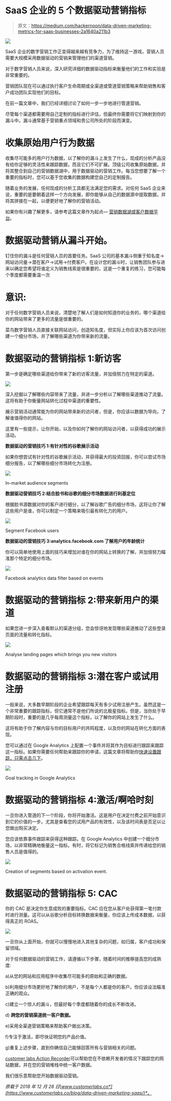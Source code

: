 # SaaS 企业的 5 个数据驱动营销指标

> 原文：<https://medium.com/hackernoon/data-driven-marketing-metrics-for-saas-businesses-2a1640a211b3>

![](img/092cdae353e4f2604bc63023491bd304.png)

SaaS 企业的数字营销工作正变得越来越有竞争力，为了维持这一游戏，营销人员需要大规模采用数据驱动的营销来管理他们的渠道营销。

对于数字营销人员来说，深入研究详细的数据驱动指标来衡量他们的工作和实验是非常重要的。

营销团队现在可以通过执行客户生命周期或全渠道或管道营销策略来帮助销售和客户成功团队实现他们的目标。

在前一篇文章中，我们已经详细讨论了如何一步一步地进行管道营销。

尽管每个渠道都需要用自己定制的指标进行评估，但最终你需要将它们映射到你的漏斗中。漏斗通常基于营销重点领域和贵公司所处的阶段而演变。

# 收集原始用户行为数据

收集尽可能多的用户行为数据，以了解你的漏斗上发生了什么，现成的分析产品没有给你足够的灵活性来跟踪数据，而且它们不可扩展。顶级公司收集原始数据，并将其整合到自己的营销数据湖中，用于数据驱动的营销工作。每当您想要了解一个重要的指标时，您可以基于您收集的数据构建您自己的定制报告。

随着业务的发展，任何现成的分析工具都无法满足您的需求。对任何 SaaS 企业来说，重要的是要朝着这样一个方向发展，即你能够从自己的数据源中提取数据，并将其拼接在一起，以便更好地了解你的营销活动。

如果你有兴趣了解更多，请参考这篇文章作为起点— [营销数据湖或客户数据平台](https://www.customerlabs.co/blog/martech-2-0%e2%80%8a-%e2%80%8arise-marketing-operations-marketing-data-lake/)。

# 数据驱动营销从漏斗开始。

钉住你的漏斗是任何营销人员的首要任务。SaaS 公司的基本漏斗侧重于知名度->网站访问量->潜在客户->试用->付费客户。在设计您的漏斗时，让销售团队参与进来以确定您希望将谁定义为销售线索是很重要的，这是一个重复的练习，您可能每个季度都需要重温一次

# 意识:

对于任何数字营销人员来说，清楚地了解人们是如何知道你的业务的，哪个渠道给你的网站带来了更多的流量是很重要的。

菜鸟数字营销人员直接关联网站访问，创造知名度，但实际上你应该为首次访问创建一个细分市场，并了解哪些渠道为你带来新的流量。

# 数据驱动的营销指标 1:新访客

第一步是确定哪些渠道给你带来了新的访客流量，并加倍努力在特定的渠道。

![](img/ca16a5633ced5149ce61b4bcd0622edf.png)

深入挖掘以了解哪些内容带来了流量，并进一步分析以了解哪些渠道推动了流量。这将有助于你衡量网站转化过程中渠道的重要性。

展示营销活动通常能为你的网站带来新的访问者，但是，你应该以数据为导向，了解谁值得你的网站。

这里有一些提示，让你开始，以及你如何了解你的网站访问者，以获得成功的展示活动。

**数据驱动的营销技巧 1:有针对性的谷歌展示活动**

如果你想尝试有针对性的谷歌展示活动，并获得最大的投资回报，你可以尝试市场细分报告，以了解哪些细分市场转化为注册。

![](img/962267a30123408629dc60f4b3799a01.png)

In-market audience segments

**数据驱动营销技巧 2:结合脸书和谷歌的细分市场数据进行利基定位**

根据脸书源数据对你的客户进行细分，以了解谷歌广告的细分市场，这将让你了解这些用户是谁，你可以制定一个策略来吸引最有转化力的用户。

![](img/f75196ff27e4cd3c9d53cf9751455070.png)

Segment Facebook users

**数据驱动的营销技巧 3:analytics.facebook.com 了解用户的年龄统计**

你可以简单地使用上面的技巧来增加对谁在你的网站上转换的了解，并加倍努力瞄准那个特定的细分市场。

![](img/2d1f8a8e225ce82481a95aa4b887d62d.png)

Facebook analytics data filter based on events

# 数据驱动的营销指标 2:带来新用户的渠道

如果您进一步深入查看默认的渠道分组，您会惊讶地发现哪些渠道推动了这些登录页面的流量和转化指标。

![](img/196a90135a6ee9a7e2c00a55e3917ee7.png)

Analyse landing pages which brings you new visitors

# 数据驱动的营销指标 3:潜在客户或试用注册

一般来说，大多数早期阶段的企业希望跟踪每天有多少试用注册产生。虽然这是一个非常重要的跟踪指标，但它通常不是他们所说的北极星指标。但是，当你处于早期阶段时，重要的是几乎每周测量这个指标，以了解你的网站上发生了什么。

这将有助于你了解内容与你的目标用户的共鸣程度，以及你的网站在转化方面的表现。

您可以通过在 Google Analytics 上配置一个事件并将其作为目标进行跟踪来跟踪这一指标。如果你需要任何帮助来跟踪你的申请，这篇文章将帮助你[快速设置跟踪，只需点击几下](https://www.customerlabs.co/blog/no-coding-needed-track-form-submit-events-google-analytics/)。

![](img/5cf50e878f5d49f875de43766f78ddee.png)

Goal tracking in Google Analytics

# 数据驱动的营销指标 4:激活/啊哈时刻

一旦你进入管道的下一个阶段，你将开始激活。这是用户在决定付费之前开始意识到它的价值的一步。尤其是查看您的试用产品的有效性，以及该时间表是否足以让您做出购买决定。

您应该依靠事件跟踪来获得这种跟踪。在 Google Analytics 中创建一个细分市场，以非常精确地衡量这一指标。有时，将它标记为销售合格线索并传递给您的销售人员是值得的。

![](img/28373a15e2d2721e4c643edad45c4a51.png)

Creation of segments based on activation event.

# 数据驱动的营销指标 5: CAC

你的 CAC 是决定你生意成败的重要指标。CAC 应在您从客户处获得第一笔付款时进行测量。这可以从谷歌分析目标转换数据来衡量，你应该上传成本数据，以获得真正的 ROAS。

![](img/f4c7a35f46c9306cd34365e5aa3e8c9f.png)

一旦你从上面开始，你就可以慢慢地进入其他复杂的问题，如归属，客户成功和保留领域。

对于任何数据驱动的营销工作，请遵循以下步骤，随着时间的推移提高您的成熟度:

a)从您的网站和应用程序中收集尽可能多的原始和正确的数据。

b)利用细分市场更好地了解你的用户，不是每个人都是你的客户。你应该设法瞄准正确的观众。

c)建立一个惊人的漏斗，但最好每个季度都随着你的成长不断改进。

d) **跨您的营销渠道统一客户数据。**

e)采用全渠道营销策略来帮助客户做出决策。

f)专注于激活，即尽快证明您的产品价值。

g)重复上述步骤，直到你确信自己能够回答所有与营销相关的问题。

[customer labs Action Recorder](http://www.customerlabs.co/action-recorder?utm_souce=medium)可以帮助您在不依赖开发者的情况下跟踪您的网站数据，并在您的营销堆栈中统一客户数据。

我们很乐意帮助您开始数据驱动营销。

*原载于 2018 年 12 月 28 日*[*www.customerlabs.co*](https://www.customerlabs.co/blog/data-driven-marketing-saas/)*。*